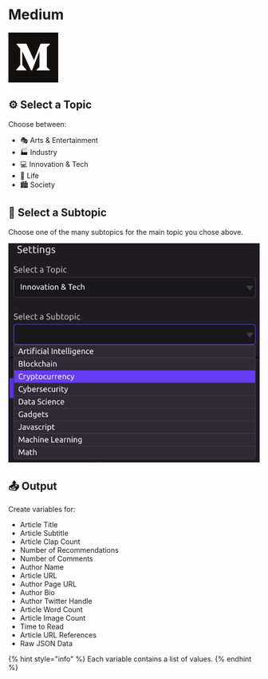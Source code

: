 # Medium

![A place to read and write big ideas and important stories.](../../.gitbook/assets/medium.png)

## ⚙ Select a Topic

Choose between:

* 🎭 Arts & Entertainment
* 🏭 Industry
* 💻 Innovation & Tech
* 🏡 Life
* 🏙 Society

## 🔎 Select a Subtopic

Choose one of the many subtopics for the main topic you chose above.

![Suptopic options change depending on the topic selected.](../../.gitbook/assets/screen-shot-2019-07-17-at-1.23.27-pm.png)

## 📤 Output

Create variables for:

* Article Title
* Article Subtitle
* Article Clap Count
* Number of Recommendations
* Number of Comments
* Author Name
* Article URL
* Author Page URL
* Author Bio
* Author Twitter Handle
* Article Word Count
* Article Image Count
* Time to Read
* Article URL References
* Raw JSON Data

{% hint style="info" %}
Each variable contains a list of values.
{% endhint %}

